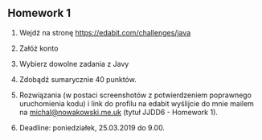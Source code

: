 ## Homework 1

1. Wejdź na stronę https://edabit.com/challenges/java

2. Załóż konto 

3. Wybierz dowolne zadania z Javy

4. Zdobądź sumarycznie 40 punktów. 

5. Rozwiązania (w postaci screenshotów z potwierdzeniem poprawnego uruchomienia kodu) i link do profilu na edabit wyślijcie do mnie mailem na michal@nowakowski.me.uk (tytuł JJDD6 - Homework 1).

6. Deadline: poniedziałek, 25.03.2019 do 9.00.
